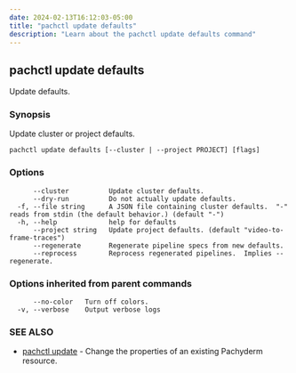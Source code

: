 ```yaml
---
date: 2024-02-13T16:12:03-05:00
title: "pachctl update defaults"
description: "Learn about the pachctl update defaults command"
---
```


## pachctl update defaults

Update defaults.

### Synopsis

Update cluster or project defaults.

```
pachctl update defaults [--cluster | --project PROJECT] [flags]
```

### Options

```
      --cluster          Update cluster defaults.
      --dry-run          Do not actually update defaults.
  -f, --file string      A JSON file containing cluster defaults.  "-" reads from stdin (the default behavior.) (default "-")
  -h, --help             help for defaults
      --project string   Update project defaults. (default "video-to-frame-traces")
      --regenerate       Regenerate pipeline specs from new defaults.
      --reprocess        Reprocess regenerated pipelines.  Implies --regenerate.
```

### Options inherited from parent commands

```
      --no-color   Turn off colors.
  -v, --verbose    Output verbose logs
```

### SEE ALSO

* [pachctl update](../pachctl_update)	 - Change the properties of an existing Pachyderm resource.

